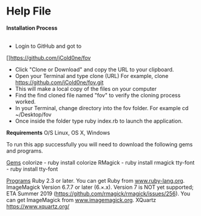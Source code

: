 <!DOCTYPE html>
<html>
<head>
<h1> Help File </h1>
</head>
<body>
<b>Installation Process</b>
<br>
<br>

- Login to GitHub and got to 

[]https://github.com/jCold0ne/fov

- Click "Clone or Download" and copy the URL to your clipboard.
- Open your Terminal and type clone (URL)
For example, 
clone https://github.com/jCold0ne/fov.git
- This will make a local copy of the files on your computer 
- Find the find cloned file named "fov" to verify the cloning process worked. 
- In your Terminal, change directory into the fov folder. For example cd ~/Desktop/fov 
- Once inside the folder type ruby index.rb to launch the application. 

<b>Requirements</b>
O/S Linux, OS X, Windows

To run this app successfully you will need to download the following gems and programs. 

<u>Gems</u> 
colorize - ruby install colorize 
RMagick - ruby install rmagick
tty-font - ruby install tty-font

<u>Programs</u>
Ruby 2.3 or later. You can get Ruby from www.ruby-lang.org.
ImageMagick Version 6.7.7 or later (6.×.x). Version 7 is NOT yet supported; ETA Summer 2019 (https://github.com/rmagick/rmagick/issues/256). You can get ImageMagick from www.imagemagick.org.
XQuartz 
https://www.xquartz.org/ 









</body>

</html>